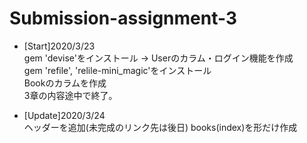 # Submission-assignment-3

- [Start]2020/3/23  
	gem 'devise'をインストール → Userのカラム・ログイン機能を作成  
	gem 'refile', 'relile-mini_magic'をインストール  
	Bookのカラムを作成  
	3章の内容途中で終了。  
  
- [Update]2020/3/24  
	ヘッダーを追加(未完成のリンク先は後日)
	books(index)を形だけ作成
